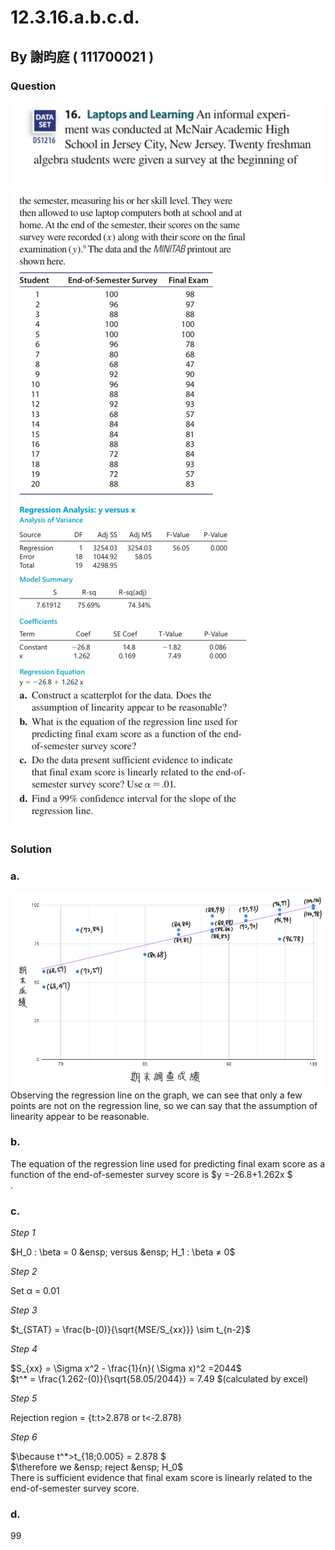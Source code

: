 # 12.3.16.a.b.c.d.

## By 謝昀庭 ( 111700021 )

### Question

![圖1](https://github.com/HWTeng-Course/202402-Statistics/blob/main/Images/IMG_0577.jpg)
![圖2](https://github.com/HWTeng-Course/202402-Statistics/blob/main/Images/IMG_0577%20(1).jpg)

### Solution 
### a.
![圖表1](https://github.com/HWTeng-Course/202402-Statistics/blob/main/Images/chart%20(1).jpg)
Observing the regression line on the graph, we can see that only a few points are not on the regression line, so we can say that the assumption of linearity appear to be reasonable.
### b.
The equation of the regression line used for predicting final exam score as a function of the end-of-semester survey score is $y =-26.8+1.262x $<br>.
### c.
*Step 1*

$H_0 : \beta = 0 &ensp; versus &ensp; H_1 : \beta ≠ 0$

*Step 2*

Set α = 0.01

*Step 3*

$t_{STAT} = \frac{b-(0)}{\sqrt{MSE/S_{xx}}}  \sim  t_{n-2}$

*Step 4*

$S_{xx} = \Sigma x^2 - \frac{1}{n}( \Sigma x)^2 =2044$<br>
$t^* = \frac{1.262-(0)}{\sqrt{58.05/2044}} = 7.49 $(calculated by excel)

*Step 5*

Rejection region = {t:t>2.878 or t<-2.878}

*Step 6*

$\because t^*>t_{18;0.005} = 2.878 $<br>
$\therefore we &ensp; reject &ensp; H_0$<br>
There is sufficient evidence that final exam score is linearly related to the end-of-semester survey score. 

### d.
$99%C.I.=b \pm t_{0.005;n-2} \sqrt{ \frac{MSE}{S_{xx}} }$
